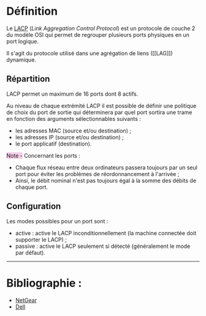 
# Définition

Le [LACP](https://fr.wikipedia.org/wiki/IEEE_802.3ad) (*Link Aggregation Control Protocol*) est un protocole de couche 2 du modèle OSI qui permet de regrouper plusieurs ports physiques en un port logique.

Il s'agit du protocole utilisé dans une agrégation de liens ([[LAG]]) dynamique.

## Répartition 

LACP permet un maximum de 16 ports dont 8 actifs.

Au niveau de chaque extrémité LACP il est possible de définir une politique de choix du port de sortie qui déterminera par quel port sortira une trame en fonction des arguments sélectionnables suivants : 
- les adresses MAC (source et/ou destination) ;
- les adresses IP (source et/ou destination) ;
- le port applicatif (destination).

<span style="background:rgba(240, 167, 216, 0.55)">Note -</span> Concernant les ports :
- Chaque flux réseau entre deux ordinateurs passera toujours par un seul port pour éviter les problèmes de réordonnancement à l'arrivée ;
- Ainsi, le débit nominal n'est pas toujours égal à la somme des débits de chaque port.

## Configuration 

Les modes possibles pour un port sont : 
- active : active le LACP inconditionnellement (la machine connectée doit supporter le LACP) ;
- passive : active le LACP seulement si détecté (généralement le mode par défaut).

___
# Bibliographie : 

- [NetGear](https://kb.netgear.com/fr/000051185/Qu-est-ce-que-l-agr%C3%A9gation-de-liens-et-le-LACP-et-comment-puis-je-les-utiliser-dans-mon-r%C3%A9seau?language=fr)
- [Dell](https://www.dell.com/support/kbdoc/fr-fr/000121681/comment-cr%C3%A9er-et-g%C3%A9rer-l-agr%C3%A9gation-de-liens-lag-sur-un-commutateur-dell-networking-s%C3%A9rie-x)